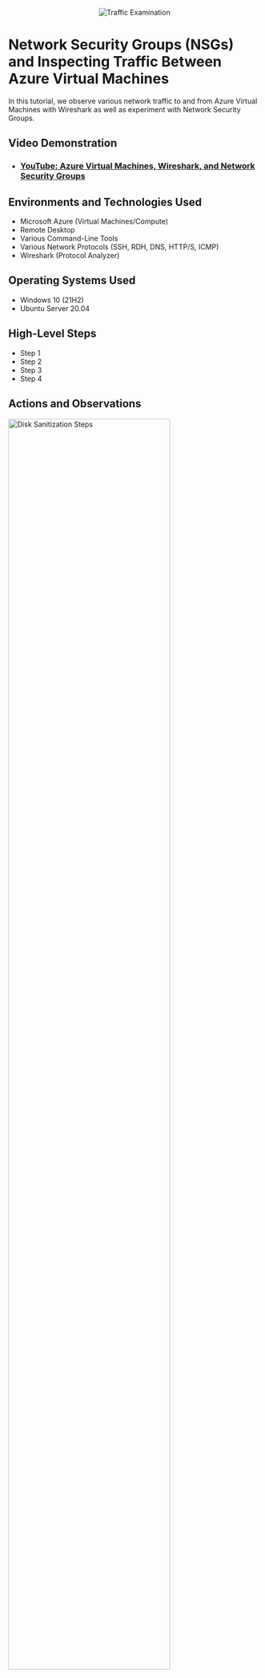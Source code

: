 <p align="center">
<img src="https://i.imgur.com/Ua7udoS.png" alt="Traffic Examination"/>
</p>

<h1>Network Security Groups (NSGs) and Inspecting Traffic Between Azure Virtual Machines</h1>
In this tutorial, we observe various network traffic to and from Azure Virtual Machines with Wireshark as well as experiment with Network Security Groups. <br />


<h2>Video Demonstration</h2>

- ### [YouTube: Azure Virtual Machines, Wireshark, and Network Security Groups](https://www.youtube.com)

<h2>Environments and Technologies Used</h2>

- Microsoft Azure (Virtual Machines/Compute)
- Remote Desktop
- Various Command-Line Tools
- Various Network Protocols (SSH, RDH, DNS, HTTP/S, ICMP)
- Wireshark (Protocol Analyzer)

<h2>Operating Systems Used </h2>

- Windows 10 (21H2)
- Ubuntu Server 20.04

<h2>High-Level Steps</h2>

- Step 1
- Step 2
- Step 3
- Step 4

<h2>Actions and Observations</h2>

<p>
<img src="https://i.imgur.com/egPWTdi.jpg" height="80%" width="80%" alt="Disk Sanitization Steps"/>
</p>
<p>
Create an “ACCOUNTANTS” Security Group, assign permissions, and test access

--Go back to DC-1, in Active Directory, create a security group called “ACCOUNTANTS”
</p>
<br />

<p>
<img src="https://i.imgur.com/CzC1PjK.jpg" height="80%" width="80%" alt="Disk Sanitization Steps"/>
</p>
<p>

1. On the “accounting” folder you created earlier, set the following permissions:

2. Folder: “accounting”, Group: “ACCOUNTANTS”, Permissions: “Read/Write”

3. On Client-1, as  <someuser>, try to access the accountants folder. It should fail. 

4. Log out of Client-1 as  <someuser>

5. On DC-1, make <someuser> a member of the “ACCOUNTANTS”  Security Group
</p>
<br />

<p>
<img src="https://i.imgur.com/YUU2GEq.jpg" height="80%" width="80%" alt="Disk Sanitization Steps"/>
</p>
<p>
Sign back into Client-1 as <someuser> and try to access the “accounting” share in \\DC-1\ - Does it work now? 

That's it!
</p>
<br />
